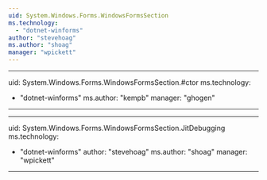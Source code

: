 ```yaml
---
uid: System.Windows.Forms.WindowsFormsSection
ms.technology: 
  - "dotnet-winforms"
author: "stevehoag"
ms.author: "shoag"
manager: "wpickett"
---
```


---
uid: System.Windows.Forms.WindowsFormsSection.#ctor
ms.technology: 
  - "dotnet-winforms"
ms.author: "kempb"
manager: "ghogen"
---

---
uid: System.Windows.Forms.WindowsFormsSection.JitDebugging
ms.technology: 
  - "dotnet-winforms"
author: "stevehoag"
ms.author: "shoag"
manager: "wpickett"
---

